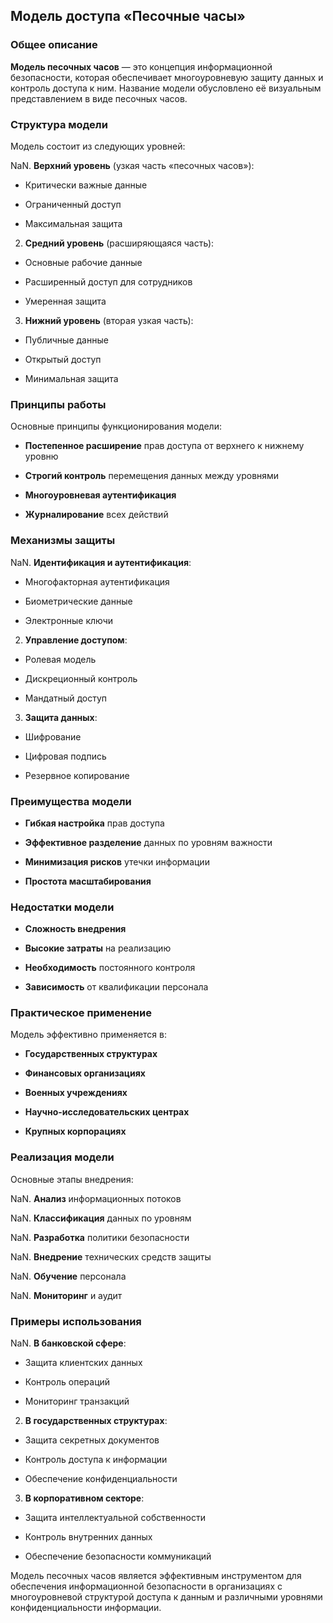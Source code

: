 ## Модель доступа «Песочные часы»

### Общее описание

**Модель песочных часов** — это концепция информационной безопасности, которая обеспечивает многоуровневую защиту данных и контроль доступа к ним. Название модели обусловлено её визуальным представлением в виде песочных часов.

### Структура модели

Модель состоит из следующих уровней:

NaN. **Верхний уровень** (узкая часть «песочных часов»):
    

- Критически важные данные
    
- Ограниченный доступ
    
- Максимальная защита
    

2. **Средний уровень** (расширяющаяся часть):
    

- Основные рабочие данные
    
- Расширенный доступ для сотрудников
    
- Умеренная защита
    

3. **Нижний уровень** (вторая узкая часть):
    

- Публичные данные
    
- Открытый доступ
    
- Минимальная защита
    

### Принципы работы

Основные принципы функционирования модели:

- **Постепенное расширение** прав доступа от верхнего к нижнему уровню
    
- **Строгий контроль** перемещения данных между уровнями
    
- **Многоуровневая аутентификация**
    
- **Журналирование** всех действий
    

### Механизмы защиты

NaN. **Идентификация и аутентификация**:
    

- Многофакторная аутентификация
    
- Биометрические данные
    
- Электронные ключи
    

2. **Управление доступом**:
    

- Ролевая модель
    
- Дискреционный контроль
    
- Мандатный доступ
    

3. **Защита данных**:
    

- Шифрование
    
- Цифровая подпись
    
- Резервное копирование
    

### Преимущества модели

- **Гибкая настройка** прав доступа
    
- **Эффективное разделение** данных по уровням важности
    
- **Минимизация рисков** утечки информации
    
- **Простота масштабирования**
    

### Недостатки модели

- **Сложность внедрения**
    
- **Высокие затраты** на реализацию
    
- **Необходимость** постоянного контроля
    
- **Зависимость** от квалификации персонала
    

### Практическое применение

Модель эффективно применяется в:

- **Государственных структурах**
    
- **Финансовых организациях**
    
- **Военных учреждениях**
    
- **Научно-исследовательских центрах**
    
- **Крупных корпорациях**
    

### Реализация модели

Основные этапы внедрения:

NaN. **Анализ** информационных потоков
    
NaN. **Классификация** данных по уровням
    
NaN. **Разработка** политики безопасности
    
NaN. **Внедрение** технических средств защиты
    
NaN. **Обучение** персонала
    
NaN. **Мониторинг** и аудит
    

### Примеры использования

NaN. **В банковской сфере**:
    

- Защита клиентских данных
    
- Контроль операций
    
- Мониторинг транзакций
    

2. **В государственных структурах**:
    

- Защита секретных документов
    
- Контроль доступа к информации
    
- Обеспечение конфиденциальности
    

3. **В корпоративном секторе**:
    

- Защита интеллектуальной собственности
    
- Контроль внутренних данных
    
- Обеспечение безопасности коммуникаций
    

Модель песочных часов является эффективным инструментом для обеспечения информационной безопасности в организациях с многоуровневой структурой доступа к данным и различными уровнями конфиденциальности информации.
